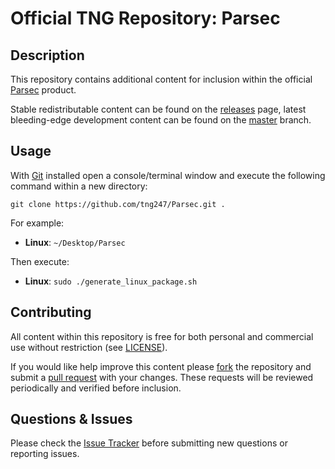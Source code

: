 # Official TNG Repository: Parsec
## Description
This repository contains additional content for inclusion within the official [Parsec](https://www.parsecgaming.com) product.

Stable redistributable content can be found on the [releases](https://github.com/tng247/Parsec/releases) page, latest bleeding-edge development content can be found on the [master](https://github.com/tng247/Parsec/tree/master) branch.

## Usage
With [Git](https://git-scm.com) installed open a console/terminal window and execute the following command within a new directory:

`git clone https://github.com/tng247/Parsec.git .`

For example:

* **Linux**: `~/Desktop/Parsec`

Then execute:

* **Linux**: `sudo ./generate_linux_package.sh`

## Contributing
All content within this repository is free for both personal and commercial use without restriction (see [LICENSE](LICENSE)).

If you would like help improve this content please [fork](https://help.github.com/articles/fork-a-repo) the repository and submit a [pull request](https://github.com/tng247/Parsec/pull/new/master) with your changes. These requests will be reviewed periodically and verified before inclusion.

## Questions & Issues
Please check the [Issue Tracker](https://github.com/tng247/Parsec/issues) before submitting new questions or reporting issues.
